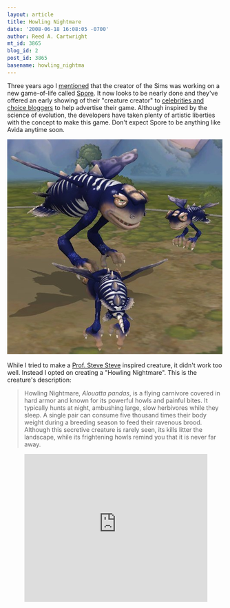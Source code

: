 ```yaml
---
layout: article
title: Howling Nightmare
date: '2008-06-18 16:08:05 -0700'
author: Reed A. Cartwright
mt_id: 3865
blog_id: 2
post_id: 3865
basename: howling_nightma
---
```

Three years ago I [mentioned](http://dererumnatura.us/archives/2005/03/spore.html) that the creator of the Sims was working on a new game-of-life called [Spore](http://en.wikipedia.org/wiki/Spore_(video_game)).  It now looks to be nearly done and they've offered an early showing of their "creature creator" to [celebrities and choice bloggers](http://sporevote.com) to help advertise their game.   Although inspired by the science of evolution, the developers have taken plenty of artistic liberties with the concept to make this game.  Don't expect Spore to be anything like Avida anytime soon.

<img src="/uploads/2008/sporemore.jpg" alt="sporemore.png" width="500" height="500" />

While I tried to make a [Prof. Steve Steve](http://prof.stevesteve.org/) inspired creature, it didn't work too well.  Instead I opted on creating a "Howling Nightmare".  This is the creature's description:

> Howling Nightmare, _Alouatta pandas_, is a flying carnivore covered in hard armor and known for its powerful howls and painful bites.  It typically hunts at night, ambushing large, slow herbivores while they sleep.  A single pair can consume five thousand times their body weight during a breeding season to feed their ravenous brood.  Although this secretive creature is rarely seen, its kills litter the landscape, while its frightening howls remind you that it is never far away.

<center>
<object width="425" height="344"><param name="movie" value="http://www.youtube.com/v/nccYAg6sRY8&hl=en&rel=0&color1=0x2b405b&color2=0x6b8ab6"><embed src="http://www.youtube.com/v/nccYAg6sRY8&hl=en&rel=0&color1=0x2b405b&color2=0x6b8ab6" type="application/x-shockwave-flash" width="425" height="344"></object>
</center>
